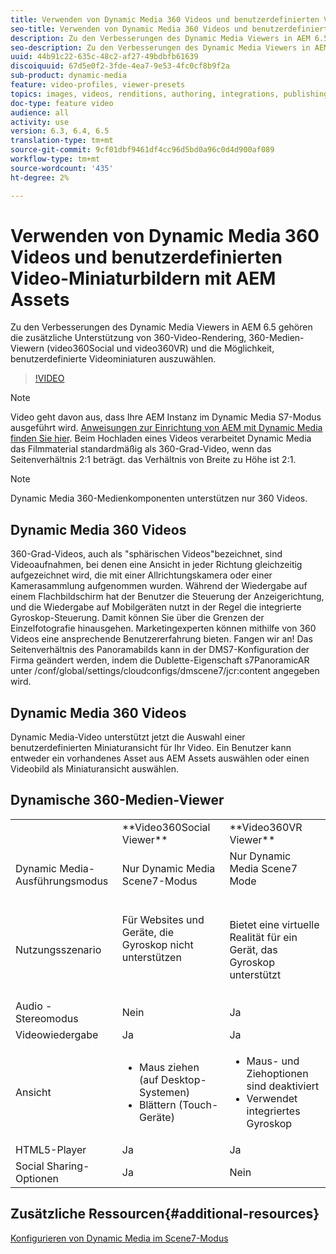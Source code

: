 ```yaml
---
title: Verwenden von Dynamic Media 360 Videos und benutzerdefinierten Video-Miniaturbildern mit AEM Assets
seo-title: Verwenden von Dynamic Media 360 Videos und benutzerdefinierten Video-Miniaturbildern mit AEM Assets
description: Zu den Verbesserungen des Dynamic Media Viewers in AEM 6.5 gehören die zusätzliche Unterstützung von 360-Video-Rendering, 360-Medien-Viewern (video360Social und video360VR) und die Möglichkeit, benutzerdefinierte Videominiaturen auszuwählen.
seo-description: Zu den Verbesserungen des Dynamic Media Viewers in AEM 6.5 gehören die zusätzliche Unterstützung von 360-Video-Rendering, 360-Medien-Viewern (video360Social und video360VR) und die Möglichkeit, benutzerdefinierte Videominiaturen auszuwählen.
uuid: 44b91c22-635c-48c2-af27-49bdbfb61639
discoiquuid: 67d5e0f2-3fde-4ea7-9e53-4fc0cf8b9f2a
sub-product: dynamic-media
feature: video-profiles, viewer-presets
topics: images, videos, renditions, authoring, integrations, publishing, metadata
doc-type: feature video
audience: all
activity: use
version: 6.3, 6.4, 6.5
translation-type: tm+mt
source-git-commit: 9cf01dbf9461df4cc96d5bd0a96c0d4d900af089
workflow-type: tm+mt
source-wordcount: '435'
ht-degree: 2%

---
```



# Verwenden von Dynamic Media 360 Videos und benutzerdefinierten Video-Miniaturbildern mit AEM Assets

Zu den Verbesserungen des Dynamic Media Viewers in AEM 6.5 gehören die zusätzliche Unterstützung von 360-Video-Rendering, 360-Medien-Viewern (video360Social und video360VR) und die Möglichkeit, benutzerdefinierte Videominiaturen auszuwählen.

>[!VIDEO](https://video.tv.adobe.com/v/26391?quality=9&learn=on)

>[!NOTE]
>
>Video geht davon aus, dass Ihre AEM Instanz im Dynamic Media S7-Modus ausgeführt wird.  [Anweisungen zur Einrichtung von AEM mit Dynamic Media finden Sie hier](https://helpx.adobe.com/experience-manager/6-3/assets/using/config-dynamic-fp-14410.html). Beim Hochladen eines Videos verarbeitet Dynamic Media das Filmmaterial standardmäßig als 360-Grad-Video, wenn das Seitenverhältnis 2:1 beträgt. das Verhältnis von Breite zu Höhe ist 2:1.

>[!NOTE]
>
>Dynamic Media 360-Medienkomponenten unterstützen nur 360 Videos.

## Dynamic Media 360 Videos

360-Grad-Videos, auch als &quot;sphärischen Videos&quot;bezeichnet, sind Videoaufnahmen, bei denen eine Ansicht in jeder Richtung gleichzeitig aufgezeichnet wird, die mit einer Allrichtungskamera oder einer Kamerasammlung aufgenommen wurden. Während der Wiedergabe auf einem Flachbildschirm hat der Benutzer die Steuerung der Anzeigerichtung, und die Wiedergabe auf Mobilgeräten nutzt in der Regel die integrierte Gyroskop-Steuerung.  Damit können Sie über die Grenzen der Einzelfotografie hinausgehen. Marketingexperten können mithilfe von 360 Videos eine ansprechende Benutzererfahrung bieten.  Fangen wir an! Das Seitenverhältnis des Panoramabilds kann in der DMS7-Konfiguration der Firma geändert werden, indem die Dublette-Eigenschaft s7PanoramicAR unter /conf/global/settings/cloudconfigs/dmscene7/jcr:content angegeben wird.

## Dynamic Media 360 Videos

Dynamic Media-Video unterstützt jetzt die Auswahl einer benutzerdefinierten Miniaturansicht für Ihr Video. Ein Benutzer kann entweder ein vorhandenes Asset aus AEM Assets auswählen oder einen Videobild als Miniaturansicht auswählen.

## Dynamische 360-Medien-Viewer

<table> 
 <tbody>
   <tr>
      <td> </td>
      <td>**Video360Social Viewer**</td>
      <td>**Video360VR Viewer**</td>
   </tr>
   <tr>
      <td>Dynamic Media-Ausführungsmodus</td>
      <td>Nur Dynamic Media Scene7-Modus</td>
      <td>Nur Dynamic Media Scene7 Mode<br>
         <br>
      </td>
   </tr>
   <tr>
      <td>Nutzungsszenario </td>
      <td>
         <p>Für Websites und Geräte, die Gyroskop nicht unterstützen</p>
         <p> </p>
      </td>
      <td>
         <p>Bietet eine virtuelle Realität für ein Gerät, das Gyroskop unterstützt </p>
      </td>
   </tr>
   <tr>
      <td>Audio - Stereomodus</td>
      <td>Nein</td>
      <td>Ja</td>
   </tr>
   <tr>
      <td>Videowiedergabe</td>
      <td>Ja</td>
      <td>Ja</td>
   </tr>
   <tr>
      <td>Ansicht</td>
      <td>
         <ul>
            <li>Maus ziehen (auf Desktop-Systemen)</li>
            <li>Blättern (Touch-Geräte)</li>
         </ul>
      </td>
      <td>
         <ul>
            <li>Maus- und Ziehoptionen sind deaktiviert</li>
            <li>Verwendet integriertes Gyroskop</li>
         </ul>
      </td>
   </tr>
   <tr>
      <td>HTML5-Player</td>
      <td>Ja</td>
      <td>Ja</td>
   </tr>
   <tr>
      <td>Social Sharing-Optionen</td>
      <td>Ja</td>
      <td>Nein</td>
   </tr>
</tbody>
</table>

## Zusätzliche Ressourcen{#additional-resources}

[Konfigurieren von Dynamic Media im Scene7-Modus](https://helpx.adobe.com/experience-manager/6-5/assets/using/config-dms7.html)
